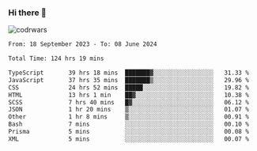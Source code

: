 ### Hi there 👋


![codrwars](https://www.codewars.com/users/rsschool_c9af20f58c35c696/badges/micro) 

<!--START_SECTION:waka-->

```txt
From: 18 September 2023 - To: 08 June 2024

Total Time: 124 hrs 19 mins

TypeScript       39 hrs 18 mins  ███████▓░░░░░░░░░░░░░░░░░   31.33 %
JavaScript       37 hrs 35 mins  ███████▒░░░░░░░░░░░░░░░░░   29.96 %
CSS              24 hrs 52 mins  █████░░░░░░░░░░░░░░░░░░░░   19.82 %
HTML             13 hrs 1 min    ██▓░░░░░░░░░░░░░░░░░░░░░░   10.38 %
SCSS             7 hrs 40 mins   █▓░░░░░░░░░░░░░░░░░░░░░░░   06.12 %
JSON             1 hr 20 mins    ▒░░░░░░░░░░░░░░░░░░░░░░░░   01.07 %
Other            1 hr 8 mins     ▒░░░░░░░░░░░░░░░░░░░░░░░░   00.91 %
Bash             7 mins          ░░░░░░░░░░░░░░░░░░░░░░░░░   00.10 %
Prisma           5 mins          ░░░░░░░░░░░░░░░░░░░░░░░░░   00.08 %
XML              5 mins          ░░░░░░░░░░░░░░░░░░░░░░░░░   00.07 %
```

<!--END_SECTION:waka-->
